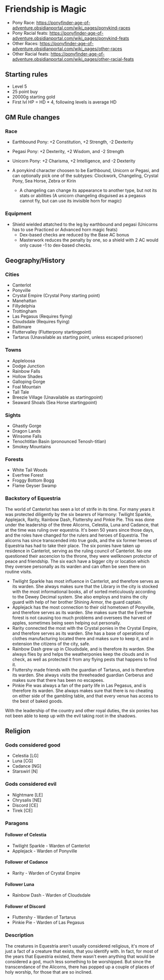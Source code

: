 # Friendship is Magic

* Pony Race:  https://ponyfinder-age-of-adventure.obsidianportal.com/wiki_pages/ponykind-races
* Pony Racial feats: https://ponyfinder-age-of-adventure.obsidianportal.com/wiki_pages/ponykind-feats
* Other Races: https://ponyfinder-age-of-adventure.obsidianportal.com/wiki_pages/other-races
* Other Racial feats: https://ponyfinder-age-of-adventure.obsidianportal.com/wiki_pages/other-racial-feats

## Starting rules
* Level 5
* 25 point buy
* 20000g starting gold
* First lvl HP = HD * 4, following levels is average HD

## GM Rule changes
### Race
* Earthbound Pony: +2 Constitution, +2 Strength, -2 Dexterity
* Pegasi Pony: +2 Dexterity, +2 Wisdom, and -2 Strength
* Unicorn Pony: +2 Charisma, +2 Intelligence, and -2 Dexterity

* A ponykind character choosen to be Earthbound, Unicorn or Pegasi, and can optionally pick one of the subtypes: Clockwork, Changeling, Crystal Pony, Sea Horse, Zebra or Kirin
  * A changeling can change its appearance to another type, but not its stats or abilities (A unicorn changeling disguised as a pegasus cannot fly, but can use its invisible horn for magic)

### Equipment
* Shield wielded attatched to the leg by earthbound and pegasi (Unicorns has to use Practiced or Advanced horn magic feats)
  * Dex-based checks are reduced by the Base AC bonus
  * Masterwork reduces the penalty by one, so a shield with 2 AC would only cause -1 to dex-based checks.

## Geography/History
### Cities
* Canterlot
* Ponyville
* Crystal Empire (Crystal Pony starting point)
* Manehattan
* Fillydelphia
* Trottingham
* Las Pegasus (Requires flying)
* Cloudsdale (Requires flying)
* Baltimare
* Fluttervalley (Flutterpony startingpoint)
* Tartarus (Unavailable as starting point, unless escaped prisoner)

### Towns
* Appleloosa
* Dodge Junction
* Rainbow Falls
* Hollow Shades
* Galloping Gorge
* Foal Mountain
* Tall Tale
* Breezie Village (Unavailable as startingpoint)
* Seaward Shoals (Sea Horse startingpoint)

### Sights
* Ghastly Gorge
* Dragon Lands
* Winsome Falls
* Tenochtitlan Basin (pronounced Tenosh-titlan)
* Smokey Mountains

### Forests
* White Tail Woods
* Everfree Forest
* Froggy Bottom Bogg
* Flame Geyser Swamp

### Backstory of Equestria
The world of Canterlot has seen a lot of strife in its time. For many years it was protected diligently by the six bearers of Harmony: Twilight Sparkle, Applejack, Rarity, Rainbow Dash, Fluttershy and Pinkie Pie. This was done under the leadership of the three Alicorns, Celestia, Luna and Cadance, that at the time was ruling over equestria. It's been 50 years since those days, and the roles have changed for the rulers and heroes of Equestria. The alicorns has since transcended into true gods, and the six former heroes of Equestria has had to take their place. The six ponies have taken up residence in Canterlot, serving as the ruling council of Canterlot. No one questioned their ascencion to the throne, they were wellknown protector of peace and friendship. The six each have a bigger city or location which they oversee personally as its warden and can often be seen there on routine visits. 

* Twilight Sparkle has most influence in Canterlot, and therefore serves as its warden. She always makes sure that the Library in the city is stocked with the most informational books, all of sorted meticulously according to the Dewey Decimal system. She also employs and trains the city guard with help of her brother Shining Armor, the guard captain.
* Applejack has the most connection to their old hometown of Ponyville, and therefore serves as its warden. She makes sure that the Everfree forest is not causing too much problems and oversees the harvest of apples, sometimes being seen helping out personally.
* Rarity connected the most with the Crystal ponies in the Crystal Empire, and therefore serves as its warden. She has a base of operations of clothes manufacturing located there and makes sure to keep it, and in extension the citizens of the city, safe.
* Rainbow Dash grew up in Cloudsdale, and is therefore its warden. She always flies by and helps the weatherponies keep the clouds and in check, as well as protected it from any flying pests that happens to find it.
* Fluttershy made friends with the guardian of Tartarus, and is therefore its warden. She always visits the threeheaded guardian Cerberus and makes sure that there has been no escapees.
* Pinkie Pie was always a fan of the party life in Las Pegasus, and is therefore its warden. She always makes sure that there is no cheating on either side of the gambling table, and that every venue has access to the best of baked goods.

With the leadership of the country and other royal duties, the six ponies has not been able to keep up with the evil taking root in the shadows. 

## Religion
### Gods considered good
* Celestia [LG]
* Luna [CG]
* Cadance [NG]
* Starswirl [N]

### Gods considered evil
* Nightmare [LE]
* Chrysalis [NE]
* Discord [CE]
* Tirek [CE]

### Paragons
#### Follower of Celestia
* Twilight Sparkle - Warden of Canterlot
* Applejack - Warden of Ponyville

#### Follower of Cadance
* Rarity - Warden of Crystal Empire

#### Follower Luna
* Rainbow Dash - Warden of Cloudsdale

#### Follower of Discord
* Fluttershy - Warden of Tartarus
* Pinkie Pie - Warden of Las Pegasus

### Description
The creatures in Equestria aren't usually considered religious, it's more of just a fact of a creature that exists, that you identify with. In fact, for most of the years that Equestria existed, there wasn't even anything that would be considered a god, much less something to be worshipped. But since the transcendance of the Alicorns, there has popped up a couple of places of holy worship, for those that are so inclined.